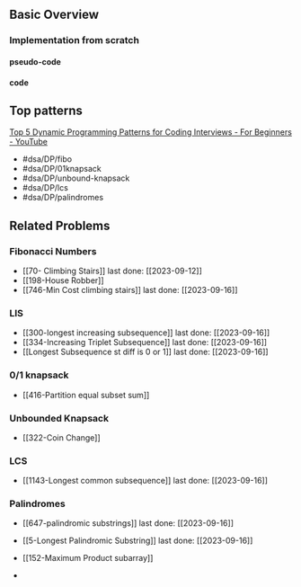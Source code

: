 ## Basic Overview

### Implementation from scratch
#### pseudo-code

#### code

## Top patterns
[Top 5 Dynamic Programming Patterns for Coding Interviews - For Beginners - YouTube](https://www.youtube.com/watch?v=mBNrRy2_hVs&list=PLot-Xpze53lcvx_tjrr_m2lgD2NsRHlNO&index=5)
- #dsa/DP/fibo
- #dsa/DP/01knapsack
- #dsa/DP/unbound-knapsack
- #dsa/DP/lcs
- #dsa/DP/palindromes

## Related Problems

### Fibonacci Numbers
- [[70- Climbing Stairs]] last done: [[2023-09-12]]
- [[198-House Robber]]
- [[746-Min Cost climbing stairs]] last done: [[2023-09-16]]

### LIS
- [[300-longest increasing subsequence]] last done: [[2023-09-16]]
- [[334-Increasing Triplet Subsequence]] last done: [[2023-09-16]]
- [[Longest Subsequence st diff is 0 or 1]] last done: [[2023-09-16]]
### 0/1 knapsack
- [[416-Partition equal subset sum]]

### Unbounded Knapsack
- [[322-Coin Change]]

### LCS
- [[1143-Longest common subsequence]] last done: [[2023-09-16]]

### Palindromes
- [[647-palindromic substrings]] last done: [[2023-09-16]]
- [[5-Longest Palindromic Substring]] last done: [[2023-09-16]]
- [[152-Maximum Product subarray]]

- 


